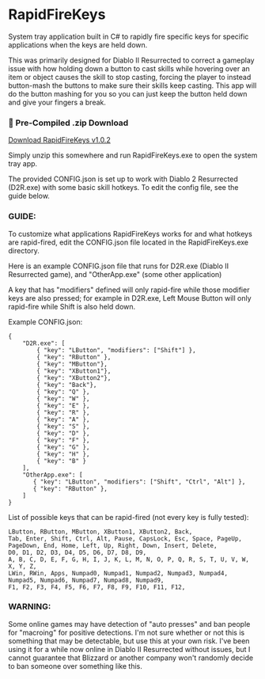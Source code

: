 # RapidFireKeys
System tray application built in C# to rapidly fire specific keys for specific applications when the keys are held down.

This was primarily designed for Diablo II Resurrected to correct a gameplay issue with how holding down a button to cast skills while hovering over an item or object causes the skill to stop casting, forcing the player to instead button-mash the buttons to make sure their skills keep casting. This app will do the button mashing for you so you can just keep the button held down and give your fingers a break.

### 🔽 Pre-Compiled .zip Download

[Download RapidFireKeys v1.0.2](https://github.com/levinium/RapidFireKeys/releases/download/v1.0.2/RapidFireKeys.zip)

Simply unzip this somewhere and run RapidFireKeys.exe to open the system tray app.

The provided CONFIG.json is set up to work with Diablo 2 Resurrected (D2R.exe) with some basic skill hotkeys. To edit the config file, see the guide below.

### GUIDE:

To customize what applications RapidFireKeys works for and what hotkeys are rapid-fired, edit the CONFIG.json file located in the RapidFireKeys.exe directory.

Here is an example CONFIG.json file that runs for D2R.exe (Diablo II Resurrected game), and "OtherApp.exe" (some other application)

A key that has "modifiers" defined will only rapid-fire while those modifier keys are also pressed; for example in D2R.exe, Left Mouse Button will only rapid-fire while Shift is also held down.

Example CONFIG.json:
```
{
    "D2R.exe": [
        { "key": "LButton", "modifiers": ["Shift"] },
        { "key": "RButton" },
        { "key": "MButton"},
        { "key": "XButton1"},
        { "key": "XButton2"},
        { "key": "Back"},
        { "key": "Q" },
        { "key": "W" },
        { "key": "E" },
        { "key": "R" },
        { "key": "A" },
        { "key": "S" },
        { "key": "D" },
        { "key": "F" },
        { "key": "G" },
        { "key": "H" },
        { "key": "B" }
    ],
    "OtherApp.exe": [
       { "key": "LButton", "modifiers": ["Shift", "Ctrl", "Alt"] },
       { "key": "RButton" },
    ]
}
```


List of possible keys that can be rapid-fired (not every key is fully tested):
```
LButton, RButton, MButton, XButton1, XButton2, Back,
Tab, Enter, Shift, Ctrl, Alt, Pause, CapsLock, Esc, Space, PageUp, PageDown, End, Home, Left, Up, Right, Down, Insert, Delete,
D0, D1, D2, D3, D4, D5, D6, D7, D8, D9,
A, B, C, D, E, F, G, H, I, J, K, L, M, N, O, P, Q, R, S, T, U, V, W, X, Y, Z,
LWin, RWin, Apps, Numpad0, Numpad1, Numpad2, Numpad3, Numpad4, Numpad5, Numpad6, Numpad7, Numpad8, Numpad9,
F1, F2, F3, F4, F5, F6, F7, F8, F9, F10, F11, F12,
```

### WARNING:
Some online games may have detection of "auto presses" and ban people for "macroing" for positive detections. I'm not sure whether or not this is something that may be detectable, but use this at your own risk. I've been using it for a while now online in Diablo II Resurrected without issues, but I cannot guarantee that Blizzard or another company won't randomly decide to ban someone over something like this.
